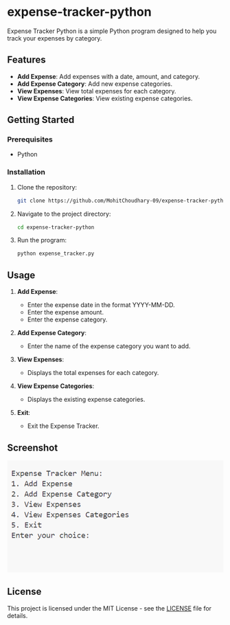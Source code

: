 # expense-tracker-python

Expense Tracker Python is a simple Python program designed to help you track your expenses by category.

## Features

- **Add Expense**: Add expenses with a date, amount, and category.
- **Add Expense Category**: Add new expense categories.
- **View Expenses**: View total expenses for each category.
- **View Expense Categories**: View existing expense categories.

## Getting Started

### Prerequisites

- Python

### Installation

1. Clone the repository:

   ```bash
   git clone https://github.com/MohitChoudhary-09/expense-tracker-python.git
   ```

2. Navigate to the project directory:

   ```bash
   cd expense-tracker-python
   ```

3. Run the program:

   ```bash
   python expense_tracker.py
   ```

## Usage

1. **Add Expense**:
   - Enter the expense date in the format YYYY-MM-DD.
   - Enter the expense amount.
   - Enter the expense category.

2. **Add Expense Category**:
   - Enter the name of the expense category you want to add.

3. **View Expenses**:
   - Displays the total expenses for each category.

4. **View Expense Categories**:
   - Displays the existing expense categories.

5. **Exit**:
   - Exit the Expense Tracker.

## Screenshot

![Expense Tracker Screenshot](screenshots/expense_tracker_screenshot.png)

## License

This project is licensed under the MIT License - see the [LICENSE](LICENSE) file for details.

